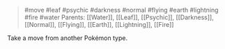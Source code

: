 > #move #leaf #psychic #darkness #normal #flying #earth #lightning #fire #water
> Parents: [[Water]], [[Leaf]], [[Psychic]], [[Darkness]], [[Normal]], [[Flying]], [[Earth]], [[Lightning]], [[Fire]]

Take a move from another Pokémon type.